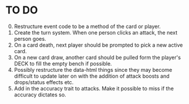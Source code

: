 # TO DO

0. Restructure event code to be a method of the card or player.
1. Create the turn system. When one person clicks an attack, the next person goes.
2. On a card death, next player should be prompted to pick a new active card.
3. On a new card draw, another card should be pulled form the player's DECK to fill the empty bench if possible.
4. Possibly restructure the data-html things since they may become difficult to update later on with the addition of attack boosts and drops/status effects etc.
5. Add in the accuracy trait to attacks. Make it possible to miss if the accuracy dictates so.
